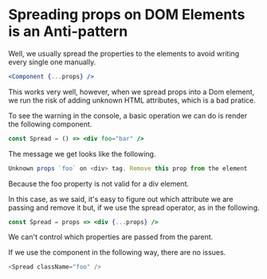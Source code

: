 # Spreading props on DOM Elements is an Anti-pattern

Well, we usually spread the properties to the elements to avoid writing every single one manually.

```jsx
<Component {...props} />
```

This works very well, however, when we spread props into a Dom element, we run the risk of adding unknown HTML attributes, which is a bad pratice.

To see the warning in the console, a basic operation we can do is render the following component.

```jsx
const Spread = () => <div foo="bar" />
```

The message we get looks like the following.

```jsx
Unknown props `foo` on <div> tag. Remove this prop from the element
```

Because the foo property is not valid for a div element.

In this case, as we said, it's easy to figure out which attribute we are passing and remove it but, if we use the spread operator, as in the following.

```jsx
const Spread = props => <div {...props} />
```

We can't control which properties are passed from the parent.

If we use the component in the following way, there are no issues.

```js
<Spread className="foo" />
```
